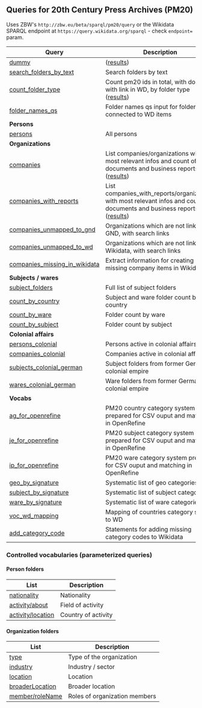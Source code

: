 ## Queries for 20th Century Press Archives (PM20)

Uses ZBW's `http://zbw.eu/beta/sparql/pm20/query` or the Wikidata SPARQL endpoint at `https://query.wikidata.org/sparql` - check `endpoint=` param. 

Query | Description
------|------------
[dummy](http://zbw.eu/beta/sparql-lab/?endpoint=http://zbw.eu/beta/sparql/pm20/query&queryRef=https://api.github.com/repos/zbw/sparql-queries/contents/pm20/dummy.rq) | ([results](http://zbw.eu/beta/sparql-lab/result?resultRef=https://api.github.com/repos/zbw/sparql-queries/contents/pm20/results/dummy.json))
[search_folders_by_text](http://zbw.eu/beta/sparql-lab/?endpoint=http://zbw.eu/beta/sparql/pm20/query&queryRef=https://api.github.com/repos/zbw/sparql-queries/contents/pm20/search_folders_by_text.rq) | Search folders by text
[count_folder_type](http://zbw.eu/beta/sparql-lab/?endpoint=http://zbw.eu/beta/sparql/pm20/query&queryRef=https://api.github.com/repos/zbw/sparql-queries/contents/pm20/count_folder_type.rq) | Count pm20 ids in total, with docs and with link in WD, by folder type ([results](results/count_folder_type.tsv))
[folder_names_qs](http://zbw.eu/beta/sparql-lab/?endpoint=http://zbw.eu/beta/sparql/pm20/query&queryRef=https://api.github.com/repos/zbw/sparql-queries/contents/pm20/folder_names_qs.rq) | Folder names qs input for folders connected to WD items
**Persons** |
[persons](http://zbw.eu/beta/sparql-lab/?endpoint=http://zbw.eu/beta/sparql/pm20/query&queryRef=https://api.github.com/repos/zbw/sparql-queries/contents/pm20/persons.rq) | All persons
**Organizations** |
[companies](http://zbw.eu/beta/sparql-lab/?endpoint=http://zbw.eu/beta/sparql/pm20/query&queryRef=https://api.github.com/repos/zbw/sparql-queries/contents/pm20/companies.rq) | List companies/organizations with most relevant infos and count of documents and business reports ([results](http://zbw.eu/beta/sparql-lab/result?resultRef=https://api.github.com/repos/zbw/sparql-queries/contents/pm20/results/companies.json))
[companies_with_reports](http://zbw.eu/beta/sparql-lab/?endpoint=http://zbw.eu/beta/sparql/pm20/query&queryRef=https://api.github.com/repos/zbw/sparql-queries/contents/pm20/companies_with_reports.rq) | List companies_with_reports/organizations with most relevant infos and count of documents and business reports ([results](http://zbw.eu/beta/sparql-lab/result?resultRef=https://api.github.com/repos/zbw/sparql-queries/contents/pm20/results/companies_with_reports.json))
[companies_unmapped_to_gnd](http://zbw.eu/beta/sparql-lab/?endpoint=http://zbw.eu/beta/sparql/pm20/query&queryRef=https://api.github.com/repos/zbw/sparql-queries/contents/pm20/companies_unmapped_to_gnd.rq) | Organizations which are not linked to GND, with search links
[companies_unmapped_to_wd](http://zbw.eu/beta/sparql-lab/?endpoint=http://zbw.eu/beta/sparql/pm20/query&queryRef=https://api.github.com/repos/zbw/sparql-queries/contents/pm20/companies_unmapped_to_wd.rq) | Organizations which are not linked to Wikidata, with search links
[companies_missing_in_wikidata](http://zbw.eu/beta/sparql-lab/?endpoint=http://zbw.eu/beta/sparql/pm20/query&queryRef=https://api.github.com/repos/zbw/sparql-queries/contents/pm20/companies_missing_in_wikidata.rq) | Extract information for creating missing company items in Wikidata
**Subjects / wares** |
[subject_folders](http://zbw.eu/beta/sparql-lab/?endpoint=http://zbw.eu/beta/sparql/pm20/query&queryRef=https://api.github.com/repos/zbw/sparql-queries/contents/pm20/subject_folders.rq) | Full list of subject folders
[count_by_country](http://zbw.eu/beta/sparql-lab/?endpoint=http://zbw.eu/beta/sparql/pm20/query&queryRef=https://api.github.com/repos/zbw/sparql-queries/contents/pm20/count_by_country.rq) | Subject and ware folder count by country
[count_by_ware](http://zbw.eu/beta/sparql-lab/?endpoint=http://zbw.eu/beta/sparql/pm20/query&queryRef=https://api.github.com/repos/zbw/sparql-queries/contents/pm20/count_by_ware.rq) | Folder count by ware
[count_by_subject](http://zbw.eu/beta/sparql-lab/?endpoint=http://zbw.eu/beta/sparql/pm20/query&queryRef=https://api.github.com/repos/zbw/sparql-queries/contents/pm20/count_by_subject.rq) | Folder count by subject
**Colonial affairs** |
[persons_colonial](http://zbw.eu/beta/sparql-lab/?endpoint=http://zbw.eu/beta/sparql/pm20/query&queryRef=https://api.github.com/repos/zbw/sparql-queries/contents/pm20/persons_colonial.rq) | Persons active in colonial affairs
[companies_colonial](http://zbw.eu/beta/sparql-lab/?endpoint=http://zbw.eu/beta/sparql/pm20/query&queryRef=https://api.github.com/repos/zbw/sparql-queries/contents/pm20/companies_colonial.rq) | Companies active in colonial affairs
[subjects_colonial_german](http://zbw.eu/beta/sparql-lab/?endpoint=http://zbw.eu/beta/sparql/pm20/query&queryRef=https://api.github.com/repos/zbw/sparql-queries/contents/pm20/subjects_colonial_german.rq) | Subject folders from former German colonial empire
[wares_colonial_german](http://zbw.eu/beta/sparql-lab/?endpoint=http://zbw.eu/beta/sparql/pm20/query&queryRef=https://api.github.com/repos/zbw/sparql-queries/contents/pm20/wares_colonial_german.rq) | Ware folders from former German colonial empire
**Vocabs** |
[ag_for_openrefine](http://zbw.eu/beta/sparql-lab/?endpoint=http://zbw.eu/beta/sparql/pm20/query&queryRef=https://api.github.com/repos/zbw/sparql-queries/contents/pm20/ag_for_openrefine.rq) | PM20 country category system prepared for CSV ouput and matching in OpenRefine
[je_for_openrefine](http://zbw.eu/beta/sparql-lab/?endpoint=http://zbw.eu/beta/sparql/pm20/query&queryRef=https://api.github.com/repos/zbw/sparql-queries/contents/pm20/je_for_openrefine.rq) | PM20 subject category system prepared for CSV ouput and matching in OpenRefine
[ip_for_openrefine](http://zbw.eu/beta/sparql-lab/?endpoint=http://zbw.eu/beta/sparql/pm20/query&queryRef=https://api.github.com/repos/zbw/sparql-queries/contents/pm20/ip_for_openrefine.rq) | PM20 ware category system prepared for CSV ouput and matching in OpenRefine
[geo_by_signature](http://zbw.eu/beta/sparql-lab/?endpoint=http://zbw.eu/beta/sparql/pm20/query&queryRef=https://api.github.com/repos/zbw/sparql-queries/contents/pm20/geo_by_signature.rq) | Systematic list of geo categories
[subject_by_signature](http://zbw.eu/beta/sparql-lab/?endpoint=http://zbw.eu/beta/sparql/pm20/query&queryRef=https://api.github.com/repos/zbw/sparql-queries/contents/pm20/subject_by_signature.rq) | Systematic list of subject categories
[ware_by_signature](http://zbw.eu/beta/sparql-lab/?endpoint=http://zbw.eu/beta/sparql/pm20/query&queryRef=https://api.github.com/repos/zbw/sparql-queries/contents/pm20/ware_by_signature.rq) | Systematic list of ware categories
[voc_wd_mapping](http://zbw.eu/beta/sparql-lab/?endpoint=http://zbw.eu/beta/sparql/pm20/query&queryRef=https://api.github.com/repos/zbw/sparql-queries/contents/pm20/voc_wd_mapping.rq) | Mapping of countries category system to WD
[add_category_code](http://zbw.eu/beta/sparql-lab/?endpoint=http://zbw.eu/beta/sparql/pm20/query&queryRef=https://api.github.com/repos/zbw/sparql-queries/contents/pm20/add_category_code.rq) | Statements for adding missing category codes to Wikidata

### Controlled vocabularies (parameterized queries)

#### Person folders

List | Description
-----|------------
[nationality](http://zbw.eu/beta/sparql-lab/?endpoint=http://zbw.eu/beta/sparql/pm20/query&queryRef=https://api.github.com/repos/zbw/sparql-queries/contents/pm20/count_value.rq&property=schema:nationality) | Nationality
[activity/about](http://zbw.eu/beta/sparql-lab/?endpoint=http://zbw.eu/beta/sparql/pm20/query&queryRef=https://api.github.com/repos/zbw/sparql-queries/contents/pm20/count_value_sub.rq&sub=zbwext:activity&property=schema:about) | Field of activity
[activity/location](http://zbw.eu/beta/sparql-lab/?endpoint=http://zbw.eu/beta/sparql/pm20/query&queryRef=https://api.github.com/repos/zbw/sparql-queries/contents/pm20/count_value_sub.rq&sub=zbwext:activity&property=schema:location) | Country of activity

#### Organization folders

List | Description
-----|------------
[type](http://zbw.eu/beta/sparql-lab/?endpoint=http://zbw.eu/beta/sparql/pm20/query&queryRef=https://api.github.com/repos/zbw/sparql-queries/contents/pm20/count_value.rq&property=dc:type) | Type of the organization
[industry](http://zbw.eu/beta/sparql-lab/?endpoint=http://zbw.eu/beta/sparql/pm20/query&queryRef=https://api.github.com/repos/zbw/sparql-queries/contents/pm20/count_value.rq&property=schema:industry) | Industry / sector
[location](http://zbw.eu/beta/sparql-lab/?endpoint=http://zbw.eu/beta/sparql/pm20/query&queryRef=https://api.github.com/repos/zbw/sparql-queries/contents/pm20/count_value.rq&property=schema:location) | Location
[broaderLocation](http://zbw.eu/beta/sparql-lab/?endpoint=http://zbw.eu/beta/sparql/pm20/query&queryRef=https://api.github.com/repos/zbw/sparql-queries/contents/pm20/count_value.rq&property=zbwext:broaderLocation) | Broader location
[member/roleName](http://zbw.eu/beta/sparql-lab/?endpoint=http://zbw.eu/beta/sparql/pm20/query&queryRef=https://api.github.com/repos/zbw/sparql-queries/contents/pm20/count_value_sub.rq&sub=schema:member&property=schema:roleName) | Roles of organization members

